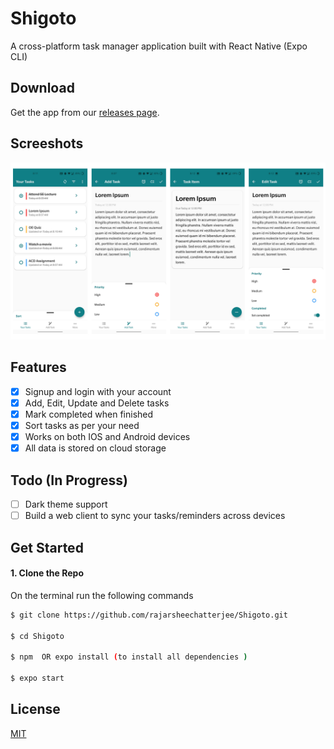 # Shigoto

A cross-platform task manager application built with React Native (Expo CLI)

## Download

Get the app from our [releases page](https://github.com/rajarsheechatterjee/shigoto/releases/tag/v0.3.2).

## Screeshots

![Home-screen](./assets/screenshots/SS2.png)

## Features

-   [x] Signup and login with your account
-   [x] Add, Edit, Update and Delete tasks
-   [x] Mark completed when finished
-   [x] Sort tasks as per your need
-   [x] Works on both IOS and Android devices
-   [x] All data is stored on cloud storage

## Todo (In Progress)

-   [ ] Dark theme support
-   [ ] Build a web client to sync your tasks/reminders across devices

## Get Started

#### 1. Clone the Repo

On the terminal run the following commands

```sh
$ git clone https://github.com/rajarsheechatterjee/Shigoto.git

$ cd Shigoto

$ npm  OR expo install (to install all dependencies )

$ expo start

```

## License

[MIT ](https://github.com/rajarsheechatterjee/Shigoto/blob/master/LICENSE)
